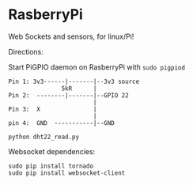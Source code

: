 # RasberryPi
Web Sockets and sensors, for linux/Pi!

Directions:

Start PiGPIO daemon on RasberryPi with ```sudo pigpiod```

```
Pin 1: 3v3------|-------|--3v3 source
               5kR      |
Pin 2:  --------|-------|--GPIO 22
                        |
Pin 3:  X               |
                        |
pin 4:  GND  -----------|--GND
```
```python dht22_read.py```

Websocket dependencies:
```
sudo pip install tornado
sudo pip install websocket-client
```
